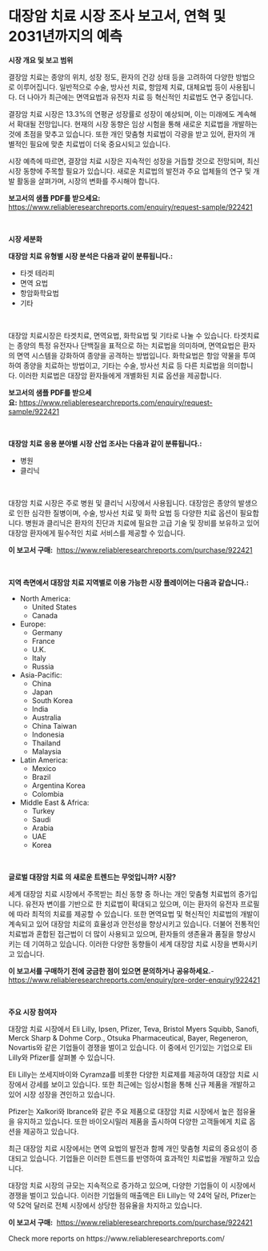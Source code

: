 <p><h1>대장암 치료 시장 조사 보고서, 연혁 및 2031년까지의 예측</h1></p><p><strong>시장 개요 및 보고 범위</strong></p>
<p><p>결장암 치료는 종양의 위치, 성장 정도, 환자의 건강 상태 등을 고려하여 다양한 방법으로 이루어집니다. 일반적으로 수술, 방사선 치료, 항암제 치료, 대체요법 등이 사용됩니다. 더 나아가 최근에는 면역요법과 유전자 치료 등 혁신적인 치료법도 연구 중입니다.</p><p>결장암 치료 시장은 13.3%의 연평균 성장률로 성장이 예상되며, 이는 미래에도 계속해서 확대될 전망입니다. 현재의 시장 동향은 임상 시험을 통해 새로운 치료법을 개발하는 것에 초점을 맞추고 있습니다. 또한 개인 맞춤형 치료법이 각광을 받고 있어, 환자의 개별적인 필요에 맞춘 치료법이 더욱 중요시되고 있습니다.</p><p>시장 예측에 따르면, 결장암 치료 시장은 지속적인 성장을 거듭할 것으로 전망되며, 최신 시장 동향에 주목할 필요가 있습니다. 새로운 치료법의 발전과 주요 업체들의 연구 및 개발 활동을 살펴가며, 시장의 변화를 주시해야 합니다.</p></p>
<p><strong>보고서의 샘플 PDF를 받으세요:</strong> <a href="https://www.reliableresearchreports.com/enquiry/request-sample/922421">https://www.reliableresearchreports.com/enquiry/request-sample/922421</a></p>
<p>&nbsp;</p>
<p><strong>시장 세분화</strong></p>
<p><strong>대장암 치료 유형별 시장 분석은 다음과 같이 분류됩니다.:</strong></p>
<p><ul><li>타겟 테라피</li><li>면역 요법</li><li>항암화학요법</li><li>기타</li></ul></p>
<p>&nbsp;</p>
<p><p>대장암 치료시장은 타겟치료, 면역요법, 화학요법 및 기타로 나눌 수 있습니다. 타겟치료는 종양의 특정 유전자나 단백질을 표적으로 하는 치료법을 의미하며, 면역요법은 환자의 면역 시스템을 강화하여 종양을 공격하는 방법입니다. 화학요법은 항암 약물을 투여하여 종양을 치료하는 방법이고, 기타는 수술, 방사선 치료 등 다른 치료법을 의미합니다. 이러한 치료법은 대장암 환자들에게 개별화된 치료 옵션을 제공합니다.</p></p>
<p><strong>보고서의 샘플 PDF를 받으세요:</strong>&nbsp;<a href="https://www.reliableresearchreports.com/enquiry/request-sample/922421">https://www.reliableresearchreports.com/enquiry/request-sample/922421</a></p>
<p>&nbsp;</p>
<p><strong> 대장암 치료 응용 분야별 시장 산업 조사는 다음과 같이 분류됩니다.:</strong></p>
<p><ul><li>병원</li><li>클리닉</li></ul></p>
<p>&nbsp;</p>
<p><p>대장암 치료 시장은 주로 병원 및 클리닉 시장에서 사용됩니다. 대장암은 종양의 발생으로 인한 심각한 질병이며, 수술, 방사선 치료 및 화학 요법 등 다양한 치료 옵션이 필요합니다. 병원과 클리닉은 환자의 진단과 치료에 필요한 고급 기술 및 장비를 보유하고 있어 대장암 환자에게 필수적인 치료 서비스를 제공할 수 있습니다.</p></p>
<p><strong>이 보고서 구매:</strong>&nbsp; <a href="https://www.reliableresearchreports.com/purchase/922421">https://www.reliableresearchreports.com/purchase/922421</a></p>
<p>&nbsp;</p>
<p><strong>지역 측면에서 대장암 치료 지역별로 이용 가능한 시장 플레이어는 다음과 같습니다.:</strong></p>
<p><ul>
    <li>
        North America:
        <ul>
            <li>United States</li>
            <li>Canada</li>
        </ul>
    </li>
    <li>
        Europe:
        <ul>
            <li>Germany</li>
            <li>France</li>
            <li>U.K.</li>
            <li>Italy</li>
            <li>Russia</li>
        </ul>
    </li>
    <li>
        Asia-Pacific:
        <ul>
            <li>China</li>
            <li>Japan</li>
            <li>South Korea</li>
            <li>India</li>
            <li>Australia</li>
            <li>China Taiwan</li>
            <li>Indonesia</li>
            <li>Thailand</li>
            <li>Malaysia</li>
        </ul>
    </li>
    <li>
        Latin America:
        <ul>
            <li>Mexico</li>
            <li>Brazil</li>
            <li>Argentina Korea</li>
            <li>Colombia</li>
        </ul>
    </li>
    <li>
        Middle East & Africa:
        <ul>
            <li>Turkey</li>
            <li>Saudi</li>
            <li>Arabia</li>
            <li>UAE</li>
            <li>Korea</li>
        </ul>
    </li>
    </ul></p>
<p>&nbsp;</p>
<p><strong>글로벌 대장암 치료 의 새로운 트렌드는 무엇입니까? 시장?</strong></p>
<p><p>세계 대장암 치료 시장에서 주목받는 최신 동향 중 하나는 개인 맞춤형 치료법의 증가입니다. 유전자 변이를 기반으로 한 치료법이 확대되고 있으며, 이는 환자의 유전자 프로필에 따라 최적의 치료를 제공할 수 있습니다. 또한 면역요법 및 혁신적인 치료법의 개발이 계속되고 있어 대장암 치료의 효율성과 안전성을 향상시키고 있습니다. 더불어 전통적인 치료법과 혼합된 접근법이 더 많이 사용되고 있으며, 환자들의 생존율과 품질을 향상시키는 데 기여하고 있습니다. 이러한 다양한 동향들이 세계 대장암 치료 시장을 변화시키고 있습니다.</p></p>
<p><strong>이 보고서를 구매하기 전에 궁금한 점이 있으면 문의하거나 공유하세요.</strong>- <a href="https://www.reliableresearchreports.com/enquiry/pre-order-enquiry/922421">https://www.reliableresearchreports.com/enquiry/pre-order-enquiry/922421</a></p>
<p>&nbsp;</p>
<p><strong>주요 시장 참여자</strong></p>
<p><p>대장암 치료 시장에서 Eli Lilly, Ipsen, Pfizer, Teva, Bristol Myers Squibb, Sanofi, Merck Sharp & Dohme Corp., Otsuka Pharmaceutical, Bayer, Regeneron, Novartis와 같은 기업들이 경쟁을 벌이고 있습니다. 이 중에서 인기있는 기업으로 Eli Lilly와 Pfizer를 살펴볼 수 있습니다.</p><p>Eli Lilly는 쏘세지바이와 Cyramza를 비롯한 다양한 치료제를 제공하여 대장암 치료 시장에서 강세를 보이고 있습니다. 또한 최근에는 임상시험을 통해 신규 제품을 개발하고 있어 시장 성장을 견인하고 있습니다.</p><p>Pfizer는 Xalkori와 Ibrance와 같은 주요 제품으로 대장암 치료 시장에서 높은 점유율을 유지하고 있습니다. 또한 바이오시밀러 제품을 출시하여 다양한 고객들에게 치료 옵션을 제공하고 있습니다.</p><p>최근 대장암 치료 시장에서는 면역 요법의 발전과 함께 개인 맞춤형 치료의 중요성이 증대되고 있습니다. 기업들은 이러한 트렌드를 반영하여 효과적인 치료법을 개발하고 있습니다.</p><p>대장암 치료 시장의 규모는 지속적으로 증가하고 있으며, 다양한 기업들이 이 시장에서 경쟁을 벌이고 있습니다. 이러한 기업들의 매출액은 Eli Lilly는 약 24억 달러, Pfizer는 약 52억 달러로 전체 시장에서 상당한 점유율을 차지하고 있습니다.</p></p>
<p><strong>이 보고서 구매:</strong>&nbsp;&nbsp;<a href="https://www.reliableresearchreports.com/purchase/922421">https://www.reliableresearchreports.com/purchase/922421</a></p>
<p>Check more reports on https://www.reliableresearchreports.com/</p>
